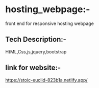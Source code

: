 # hosting_webpage:-
front end for responsive hosting webpage 
## Tech Description:-
HtML,Css,js,jquery,bootstrap
## link for website:-
https://stoic-euclid-823b1a.netlify.app/
